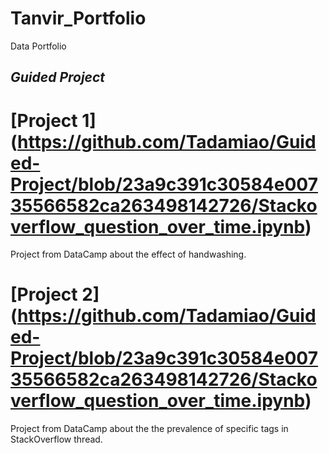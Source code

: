 # Tanvir_Portfolio

Data Portfolio

## *Guided Project*

# [Project 1] (https://github.com/Tadamiao/Guided-Project/blob/23a9c391c30584e00735566582ca263498142726/Stackoverflow_question_over_time.ipynb)
Project from DataCamp about the effect of handwashing.

# [Project 2] (https://github.com/Tadamiao/Guided-Project/blob/23a9c391c30584e00735566582ca263498142726/Stackoverflow_question_over_time.ipynb)
Project from DataCamp about the the prevalence of specific tags in StackOverflow thread.
